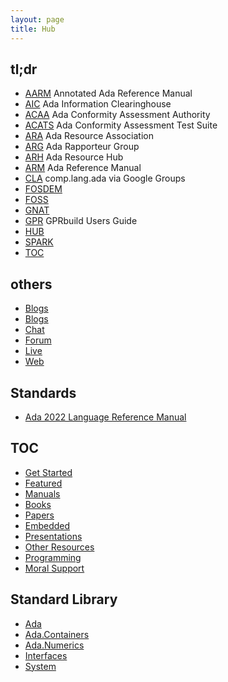 ```yaml
---
layout: page
title: Hub
---
```


## tl;dr
- [AARM](https://www.ada-auth.org/arm.html) Annotated Ada Reference Manual
- [AIC](http://www.adaic.com/) Ada Information Clearinghouse
- [ACAA](http://www.adaic.com/) Ada Conformity Assessment Authority
- [ACATS](http://www.ada-auth.org/acats.html) Ada Conformity Assessment Test Suite
- [ARA](http://www.adaic.org/community/) Ada Resource Association
- [ARG](http://www.ada-auth.org/arg.html) Ada Rapporteur Group
- [ARH](https://github.com/the-ARH/the-ARH.github.io) Ada Resource Hub
- [ARM](https://www.ada-auth.org/arm.html) Ada Reference Manual
- [CLA](https://groups.google.com/g/comp.lang.ada) comp.lang.ada via Google Groups
- [FOSDEM](/ada/fosdem/)
- [FOSS](/ada/foss/)
- [GNAT](/ada/man/gnat/)
- [GPR](http://docs.adacore.com/live/wave/gprbuild/html/gprbuild_ug/gprbuild_ug.html) GPRbuild Users Guide
- [HUB](/ada/hub/)
- [SPARK](/ada/spark/)
- [TOC](/ada/toc/)

## others
- [Blogs](/blogs/)
- [Blogs](/ada/blogs/)
- [Chat](/ada/chat/)
- [Forum](/ada/chat/)
- [Live](/ada/live)
- [Web](/ada/web/)


## Standards
- [Ada 2022 Language Reference Manual](http://www.ada-auth.org/standards/ada22.html)

## TOC
- [Get Started](/ada/getstarted/)
- [Featured](/ada/featured/)
- [Manuals](/ada/manuals/)
- [Books](/ada/books/)
- [Papers](/ada/papers/)
- [Embedded](/ada/embedded/)
- [Presentations](/ada/presentations/)
- [Other Resources](/ada/other/)
- [Programming](/ada/programming/)
- [Moral Support](/ada/moral/)

## Standard Library
- [Ada](/ada/man/ada/)
- [Ada.Containers](/ada/man/ada-containers/)
- [Ada.Numerics](/ada/man/ada-numerics/)
- [Interfaces](/ada/man/interfaces/)
- [System](/ada/man/system/)

